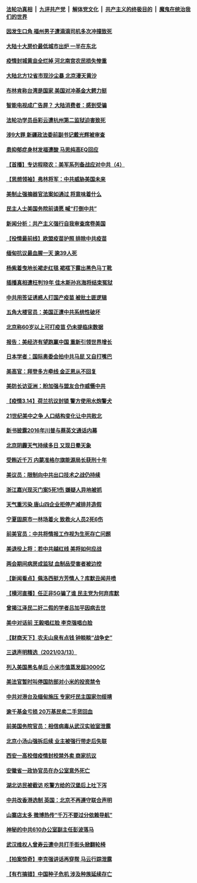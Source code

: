 ####  [法轮功真相](../../../../basic/blob/master/README.md?t=03151730) &nbsp;|&nbsp; [九评共产党](../../../../9ping.md/blob/master/README.md?t=03151730) &nbsp;|&nbsp; [解体党文化](../../../../jtdwh.md/blob/master/README.md?t=03151730)  &nbsp;|&nbsp; [共产主义的终极目的](../../../../gczydzjmd.md/blob/master/README.md?t=03151730) &nbsp;|&nbsp; [魔鬼在统治我们的世界](../../../../mgztzwmdsj.md/blob/master/README.md?t=03151730) 

#### [因发生口角 福州男子遭滴滴司机多次冲撞致死](../pages/nsc413/n12811940.md?t=03151730) 

#### [大陆十大房价最低城市出炉 一半在东北](../pages/nsc413/n12811228.md?t=03151730) 

#### [疫情封城黄韭全烂掉 河北南宫农民损失惨重](../pages/nsc413/n12811815.md?t=03151730) 

#### [大陆北方12省市现沙尘暴 北京漫天黄沙](../pages/nsc413/n12811670.md?t=03151730) 

#### [布林肯称台湾是国家 美国对冲基金大鳄力挺](../pages/nsc413/n12811533.md?t=03151730) 

#### [智能电视成广告屏？ 大陆消费者：感到受骗](../pages/nsc413/n12811360.md?t=03151730) 


#### [法轮功学员岳彩云遭杭州第二监狱迫害致死](../pages/nsc413/n12810352.md?t=03151730) 

#### [涉9大罪 新疆政法委前副书记戴光辉被审查](../pages/nsc413/n12811370.md?t=03151730) 

#### [患抑郁症身材发福遭酸 马思纯高EQ回应](../pages/nsc413/n12811023.md?t=03151730) 

#### [【首播】专访程晓农：美军系列备战应对中共（4）](../pages/nsc413/n12810617.md?t=03151730) 

#### [【思想领袖】弗林将军：中共威胁美国未来](../pages/nsc413/n12807957.md?t=03151730) 

#### [美制止强摘器官法案如通过 将意味着什么](../pages/nsc413/n12810955.md?t=03151730) 

#### [民主人士美国务院前请愿 喊“打倒中共”](../pages/nsc413/n12811068.md?t=03151730) 

#### [新闻分析：共产主义强行自我审查席卷美国](../pages/nsc413/n12805934.md?t=03151730) 

#### [【役情最前线】欧盟疫苗护照 排除中共疫苗](../pages/nsc413/n12811149.md?t=03151730) 

#### [缅甸抗议最血腥一天  逾39人死](../pages/nsc413/n12811044.md?t=03151730) 

#### [杨紫着曳地长裙走红毯 裙䙓下露出黑色马丁靴](../pages/nsc413/n12810818.md?t=03151730) 

#### [插播真相遭枉判19年 佳木斯孙兆海将结束冤狱](../pages/nsc413/n12810659.md?t=03151730) 

#### [中共用签证诱惑人打国产疫苗 被批土匪逻辑](../pages/nsc413/n12810857.md?t=03151730) 

#### [五角大楼官员：美国正遭中共系统性破坏](../pages/nsc413/n12810814.md?t=03151730) 

#### [北京称60岁以上可打疫苗 仍未提临床数据](../pages/nsc413/n12810724.md?t=03151730) 

#### [报告：美经济有望跑赢中国 重新引领世界增长](../pages/nsc413/n12810600.md?t=03151730) 

#### [日本学者：国际奥委会拍中共马屁 又自打嘴巴](../pages/nsc413/n12810607.md?t=03151730) 

#### [美高官：拜登多方牵线 金正恩从不回复](../pages/nsc413/n12810602.md?t=03151730) 

#### [美防长访亚洲：盼加强与盟友合作威慑中共](../pages/nsc413/n12810505.md?t=03151730) 

#### [【疫情3.14】荷兰抗议封锁  警方使用水炮警犬](../pages/nsc413/n12810268.md?t=03151730) 

#### [21世纪美中之争 人口结构变化让中共败北](../pages/nsc413/n12805873.md?t=03151730) 

#### [新书披露2016年川普与蔡英文通话内幕](../pages/nsc413/n12809953.md?t=03151730) 

#### [北京阴霾天气持续多日 又现日晕天象](../pages/nsc413/n12810267.md?t=03151730) 

#### [受贿近千万 内蒙准格尔旗能源局长获刑十年](../pages/nsc413/n12810231.md?t=03151730) 

#### [美议员：限制向中共出口技术之战仍持续](../pages/nsc413/n12801025.md?t=03151730) 


#### [浙江嘉兴现灭门案5死1伤 嫌疑人异地被抓](../pages/nsc413/n12810176.md?t=03151730) 

#### [天气重污染 唐山四企业拒停产减排并造假](../pages/nsc413/n12810159.md?t=03151730) 

#### [宁夏固原市一林场着火 致救火人员2死6伤](../pages/nsc413/n12810148.md?t=03151730) 

#### [前美官员：中共将情报工作视为生死存亡问题](../pages/nsc413/n12810050.md?t=03151730) 

#### [美退役上将：若中共越红线 美将如何应战](../pages/nsc413/n12801026.md?t=03151730) 

#### [两会期间病房成监狱 血制品受害者被边控](../pages/nsc413/n12810012.md?t=03151730) 

#### [【新闻看点】佩洛西挺方芳情人？库默丑闻井喷](../pages/nsc413/n12809837.md?t=03151730) 

#### [【横河直播】任正非5G骗了谁 民主党为何弃库默](../pages/nsc413/n12809877.md?t=03151730) 

#### [曾揭江泽民二奸二假的学者吕加平因病去世](../pages/nsc413/n12809630.md?t=03151730) 

#### [美中对话前 王毅唱红脸 李克强唱白脸](../pages/nsc413/n12809059.md?t=03151730) 

#### [【财商天下】农夫山泉有点钱 钟睒睒“战争史”](../pages/nsc413/n12809318.md?t=03151730) 

#### [三退声明精选（2021/03/13）](../pages/nsc413/n12809784.md?t=03151730) 

#### [列入美国黑名单后 小米市值蒸发超3000亿](../pages/nsc413/n12809646.md?t=03151730) 

#### [美法官暂时叫停国防部对小米的投资禁令](../pages/nsc413/n12809624.md?t=03151730) 

#### [中共对港台及缅甸施压 专家吁民主国家勿绥靖](../pages/nsc413/n12809258.md?t=03151730) 

#### [逾千基金亏损 20万基民卖二手货回血](../pages/nsc413/n12809534.md?t=03151730) 

#### [前美国务院官员：相信病毒从武汉实验室泄露](../pages/nsc413/n12809527.md?t=03151730) 

#### [北京小汤山强拆后续 业主被强行带走后失联](../pages/nsc413/n12809497.md?t=03151730) 

#### [西安一高校借疫情封校禁外卖 商家抗议](../pages/nsc413/n12809467.md?t=03151730) 

#### [安徽省一政协官员在办公室意外死亡](../pages/nsc413/n12809453.md?t=03151730) 

#### [湖北访民被截访 吃警方给的汉堡后上吐下泻](../pages/nsc413/n12806464.md?t=03151730) 

#### [中共改香港选制 英国：北京不再遵守联合声明](../pages/nsc413/n12809295.md?t=03151730) 

#### [山寨店太多 微博热传“千万不要过分依赖导航”](../pages/nsc413/n12809199.md?t=03151730) 

#### [神秘的中共610办公室副主任彭波落马](../pages/nsc413/n12809139.md?t=03151730) 

#### [武汉维权人曾寿云遭中共打手街头掀翻轮椅](../pages/nsc413/n12809291.md?t=03151730) 

#### [【拍案惊奇】李克强讲话再穿帮 马云行踪泄露](../pages/nsc413/n12808644.md?t=03151730) 

#### [【有冇搞错】中国种子危机 涉及种族延续存亡](../pages/nsc413/n12808162.md?t=03151730) 

